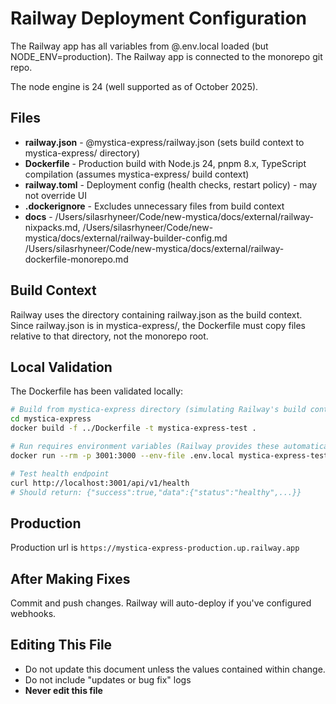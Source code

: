 # Railway Deployment Configuration

The Railway app has all variables from @.env.local loaded (but NODE_ENV=production). The Railway app is connected to the monorepo git repo.

The node engine is 24 (well supported as of October 2025).

## Files

- **railway.json** - @mystica-express/railway.json (sets build context to mystica-express/ directory)
- **Dockerfile** - Production build with Node.js 24, pnpm 8.x, TypeScript compilation (assumes mystica-express/ build context)
- **railway.toml** - Deployment config (health checks, restart policy) - may not override UI
- **.dockerignore** - Excludes unnecessary files from build context
- **docs** - /Users/silasrhyneer/Code/new-mystica/docs/external/railway-nixpacks.md, /Users/silasrhyneer/Code/new-mystica/docs/external/railway-builder-config.md
/Users/silasrhyneer/Code/new-mystica/docs/external/railway-dockerfile-monorepo.md

## Build Context

Railway uses the directory containing railway.json as the build context. Since railway.json is in mystica-express/, the Dockerfile must copy files relative to that directory, not the monorepo root.
  
## Local Validation

The Dockerfile has been validated locally:

```bash
# Build from mystica-express directory (simulating Railway's build context)
cd mystica-express
docker build -f ../Dockerfile -t mystica-express-test .

# Run requires environment variables (Railway provides these automatically)
docker run --rm -p 3001:3000 --env-file .env.local mystica-express-test

# Test health endpoint
curl http://localhost:3001/api/v1/health
# Should return: {"success":true,"data":{"status":"healthy",...}}
```

## Production

Production url is `https://mystica-express-production.up.railway.app`

## After Making Fixes

Commit and push changes. Railway will auto-deploy if you've configured webhooks.

## Editing This File

- Do not update this document unless the values contained within change. 
- Do not include "updates or bug fix" logs
- **Never edit this file**